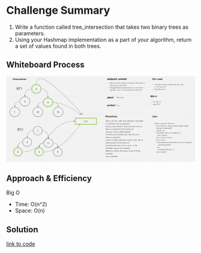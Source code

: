 # Challenge Summary
1. Write a function called tree_intersection that takes two binary trees as parameters.
1. Using your Hashmap implementation as a part of your algorithm, return a set of values found in both trees.
## Whiteboard Process
![intersection](intersection.png)

## Approach & Efficiency
Big O
- Time: O(n^2)
- Space: O(n)

## Solution
[link to code](tree_intersection.py)